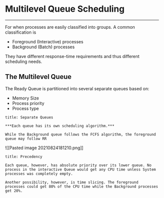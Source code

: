 # Multilevel Queue Scheduling
***
For when processes are easily classified into groups. A common classification is
- Foreground (Interactive) processes
- Background (Batch) processes

They have different response-time requirements and thus different scheduling needs.

## The Multilevel Queue
The Ready Queue is partitioned into several separate queues based on:
- Memory Size
- Process priority
- Process type

```ad-attention
title: Separate Queues

***Each queue has its own scheduling algorithm.***

While the Background queue follows the FCFS algorithm, the foreground queue may follow RR

```
![[Pasted image 20210824181210.png]]
```ad-attention
title: Precedency

Each queue, however, has absolute priority over its lower queue. No process in the interactive Queue would get any CPU time unless System processes was completely empty.

Another possibility, however, is time slicing. The foreground processes could get 80% of the CPU time while the Background processes get 20%.

```
